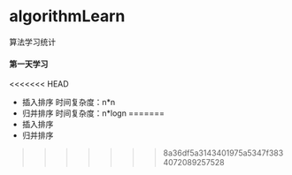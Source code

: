 # algorithmLearn
算法学习统计

#### 第一天学习
<<<<<<< HEAD
- 插入排序   时间复杂度：n*n
- 归并排序   时间复杂度：n*logn
=======
- 插入排序
- 归并排序
>>>>>>> 8a36df5a3143401975a5347f3834072089257528
